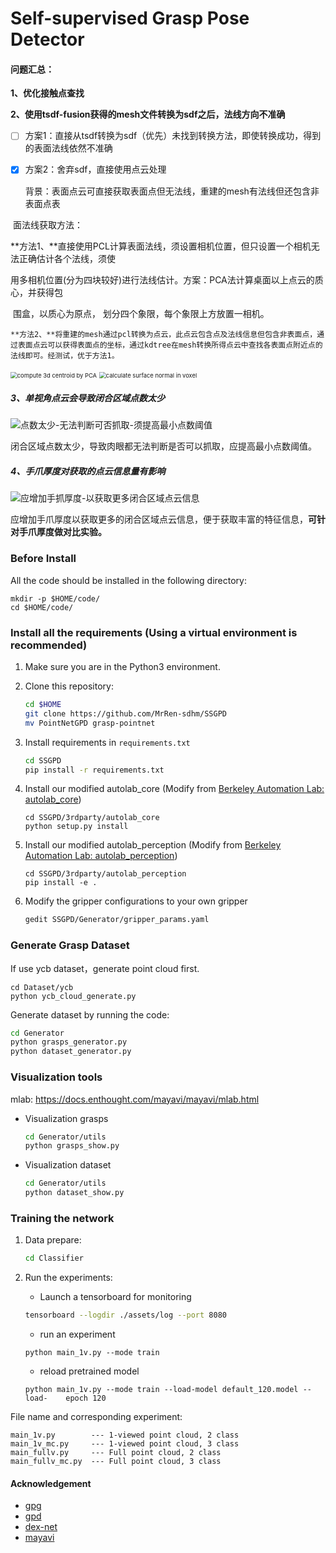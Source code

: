 # Self-supervised Grasp Pose Detector

#### 问题汇总：

**1、优化接触点查找**

**2、使用tsdf-fusion获得的mesh文件转换为sdf之后，法线方向不准确**

- [ ] 方案1：直接从tsdf转换为sdf（优先）未找到转换方法，即使转换成功，得到的表面法线依然不准确


- [x] 方案2：舍弃sdf，直接使用点云处理

  	背景：表面点云可直接获取表面点但无法线，重建的mesh有法线但还包含非表面点表

​	面法线获取方法：  ​	

​	**方法1、**直接使用PCL计算表面法线，须设置相机位置，但只设置一个相机无法正确估计各个法线，须使	


  ​		      用多相机位置(分为四块较好)进行法线估计。方案：PCA法计算桌面以上点云的质心，并获得包

  ​		      围盒，以质心为原点， 划分四个象限，每个象限上方放置一相机。



  	**方法2、**将重建的mesh通过pcl转换为点云，此点云包含点及法线信息但包含非表面点，通过表面点云可以获得表面点的坐标，通过kdtree在mesh转换所得点云中查找各表面点附近点的法线即可。经测试，优于方法1。

<img src="/home/sdhm/Projects/SSGPD/Readme/compute 3d centroid by PCA.png" alt="compute 3d centroid by PCA" style="zoom: 67%;" />

<img src="/home/sdhm/Projects/SSGPD/Readme/calculate surface normal in voxel.png" alt="calculate surface normal in voxel" style="zoom:67%;" />

##### 3、单视角点云会导致闭合区域点数太少

![点数太少-无法判断可否抓取-须提高最小点数阈值](/home/sdhm/Projects/SSGPD/Readme/点数太少-无法判断可否抓取-须提高最小点数阈值.png)

闭合区域点数太少，导致肉眼都无法判断是否可以抓取，应提高最小点数阈值。

##### 4、手爪厚度对获取的点云信息量有影响

![应增加手抓厚度-以获取更多闭合区域点云信息](/home/sdhm/Projects/SSGPD/Readme/应增加手抓厚度-以获取更多闭合区域点云信息.png)

应增加手爪厚度以获取更多的闭合区域点云信息，便于获取丰富的特征信息，**可针对手爪厚度做对比实验。**

### Before Install

All the code should be installed in the following directory:
```
mkdir -p $HOME/code/
cd $HOME/code/
```
### Install all the requirements (Using a virtual environment is recommended)
1. Make sure you are  in the Python3 environment.

1. Clone this repository:
    ```bash
    cd $HOME
    git clone https://github.com/MrRen-sdhm/SSGPD
    mv PointNetGPD grasp-pointnet
    ```

1. Install requirements in `requirements.txt`
    ```bash
    cd SSGPD
    pip install -r requirements.txt
    ```

1. Install our modified autolab_core (Modify from [Berkeley Automation Lab: autolab_core](https://github.com/BerkeleyAutomation/autolab_core.git))

    ```
    cd SSGPD/3rdparty/autolab_core
    python setup.py install
    ```

1. Install our modified autolab_perception (Modify from [Berkeley Automation Lab: autolab_perception](https://github.com/BerkeleyAutomation/perception.git))

    ```
    cd SSGPD/3rdparty/autolab_perception
    pip install -e .
    ```

1. Modify the gripper configurations to your own gripper

    ```bash
    gedit SSGPD/Generator/gripper_params.yaml
    ```

### Generate Grasp Dataset

If use ycb dataset，generate point cloud first.

```
cd Dataset/ycb
python ycb_cloud_generate.py
```

Generate dataset by running the code:

```bash
cd Generator
python grasps_generator.py
python dataset_generator.py
```
### Visualization tools

  mlab: https://docs.enthought.com/mayavi/mayavi/mlab.html

- Visualization grasps
    ```bash
    cd Generator/utils
    python grasps_show.py
    ```

- Visualization dataset

  ```bash
  cd Generator/utils
  python dataset_show.py
  ```

### Training the network

1. Data prepare:
    ```bash
    cd Classifier
    ```

1. Run the experiments:
   
    - Launch a tensorboard for monitoring
    
	```bash
    tensorboard --logdir ./assets/log --port 8080
	```

    - run an experiment
	
    ```
	python main_1v.py --mode train
	```
    
	- reload pretrained model
	
    ```
	python main_1v.py --mode train --load-model default_120.model --load-	 epoch 120
	```

File name and corresponding experiment:

```
main_1v.py        --- 1-viewed point cloud, 2 class
main_1v_mc.py     --- 1-viewed point cloud, 3 class
main_fullv.py     --- Full point cloud, 2 class
main_fullv_mc.py  --- Full point cloud, 3 class
```




#### Acknowledgement

- [gpg](https://github.com/atenpas/gpg)
- [gpd](https://github.com/atenpas/gpd)
- [dex-net](https://github.com/BerkeleyAutomation/dex-net)
- [mayavi](https://github.com/enthought/mayavi)

